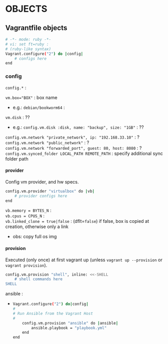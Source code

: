 # OBJECTS

## Vagrantfile objects

```bash
# -*- mode: ruby -*-
# vi: set ft=ruby :
# (ruby-like syntax)
Vagrant.configure("2") do |config|
	# configs here
end
```

### config
`config.*` :  

`vm.box="BOX"` : box name
*	e.g.: `debian/bookworm64` : 

`vm.disk` : ??  
*	e.g.: `config.vm.disk :disk, name: "backup", size: "1GB"` : ?? 

`config.vm.network "private_network", ip: "192.168.33.10"` : ?  
`config.vm.network "public_network"` : ?  
`config.vm.network "forwarded_port", guest: 80, host: 8080` : ?  
`config.vm.synced_folder LOCAL_PATH REMOTE_PATH` : specify additional sync folder path  


#### provider
Config vm provider, and hw specs.  

```bash
config.vm.provider "virtualbox" do |vb| 
	# provider configs here
end
```

`vb.memory = BYTES_N` :  
`vb.cpus = CPUS_N` :  
`vb.linked_clone = true|false` : (dflt=`false`) if false, box is copied at creation, otherwise only a link  
*	obs: copy full os img

#### provision
Executed (only once) at first vagrant up (unless `vagrant up --provision` or `vagrant provision`).  

```bash
config.vm.provision "shell", inline: <<-SHELL
	# shell commands here
SHELL  
```

ansible :
*	```bash
	Vagrant.configure("2") do|config|
	#
	# Run Ansible from the Vagrant Host
	#
	   	config.vm.provision "ansible" do |ansible|
			ansible.playbook = "playbook.yml"
		end
	end
	```